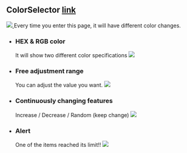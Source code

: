 ## ColorSelector [link](https://naikyding.github.io/colorselector/selectRGB.html)

[![](https://i.imgur.com/2tEI1gE.png)
](https://naikyding.github.io/colorselector/selectRGB.html)Every time you enter this page, it will have different color changes.

- ### HEX & RGB color
    It will show two different color specifications
    ![](https://i.imgur.com/kTKw5SP.png)
    
- ### Free adjustment range
    You can adjust the value you want.
    ![](https://i.imgur.com/5P8YRQo.gif)
    

- ### Continuously changing features
    Increase / Decrease / Random  (keep change)
![](https://i.imgur.com/INpSAI9.gif)

- ### Alert
    One of the items reached its limit!!
![](https://i.imgur.com/jNSjqjK.gif)
